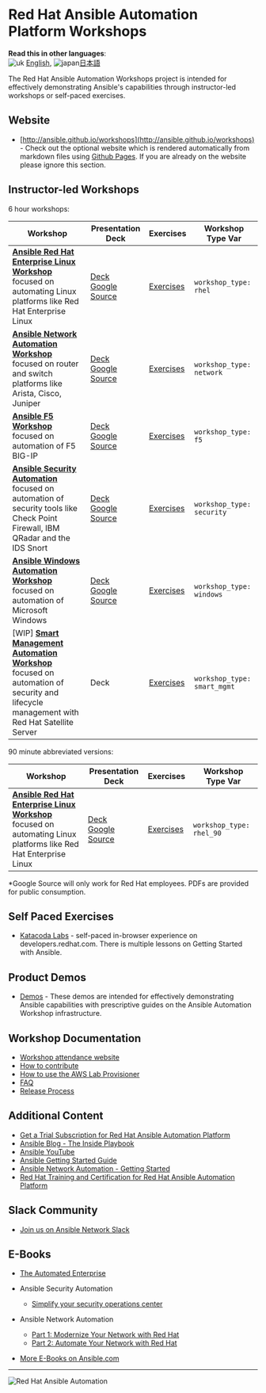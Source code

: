 # Red Hat Ansible Automation Platform Workshops

**Read this in other languages**:
<br>![uk](/images/uk.png) [English](README.md),  ![japan](/images/japan.png)[日本語](README.ja.md)

The Red Hat Ansible Automation Workshops project is intended for effectively demonstrating Ansible's capabilities through instructor-led workshops or self-paced exercises.

## Website

- [http://ansible.github.io/workshops](http://ansible.github.io/workshops) - Check out the optional website which is rendered automatically from markdown files using [Github Pages](https://pages.github.com/).  If you are already on the website please ignore this section.

## Instructor-led Workshops

6 hour workshops:

| Workshop   | Presentation Deck  | Exercises  | Workshop Type Var   |
|---|---|---|---|
| **[Ansible Red Hat Enterprise Linux Workshop](./exercises/ansible_rhel)** <br> focused on automating Linux platforms like Red Hat Enterprise Linux  | [Deck](./decks/ansible_rhel.pdf) <br> [Google Source](https://docs.google.com/presentation/d/1O2Gj5r_fhjM5Pi5FizrZRInmZ37IlpeKPTP6jSZxEKs/edit?usp=sharing) | [Exercises](./exercises/ansible_rhel)  | `workshop_type: rhel`  |
| **[Ansible Network Automation Workshop](./exercises/ansible_network)** <br> focused on router and switch platforms like Arista, Cisco, Juniper   | [Deck](./decks/ansible_network.pdf) <br> [Google Source](https://docs.google.com/presentation/d/1pMnLskQjDywwglZRKXS16rPFJip94obyzND_iKzaidQ) | [Exercises](./exercises/ansible_network)  | `workshop_type: network`  |
| **[Ansible F5 Workshop](./exercises/ansible_f5)** <br> focused on automation of F5 BIG-IP  | [Deck](./decks/ansible_f5.pdf) <br> [Google Source](https://docs.google.com/presentation/d/1eSZHx_tVZ59U-nAYysehEXsSAJgLBr9SrgpjOfLUg84) | [Exercises](./exercises/ansible_f5)   | `workshop_type: f5` |
| **[Ansible Security Automation](./exercises/ansible_security)** <br> focused on automation of security tools like Check Point Firewall, IBM QRadar and the IDS Snort  | [Deck](./decks/ansible_security.pdf) <br> [Google Source](https://docs.google.com/presentation/d/1DaHZvKHORS__YoqlRIy0lf4iag7kVtg6P3GJ6sNfnsI) | [Exercises](./exercises/ansible_security)   | `workshop_type: security` |
| **[Ansible Windows Automation Workshop](./exercises/ansible_windows)** <br> focused on automation of Microsoft Windows  | [Deck](./decks/ansible_windows.pdf) <br> [Google Source](https://docs.google.com/presentation/d/1fGHBNpkvXBfwBC385QswcSOBz0xNzDxEc8ZhbuyIoAE) | [Exercises](./exercises/ansible_windows)   | `workshop_type: windows` |
| \[WIP\] **[Smart Management Automation Workshop](./exercises/ansible_smart_mgmt)** <br> focused on automation of  security and lifecycle management with Red Hat Satellite Server | Deck | [Exercises](./exercises/ansible_smart_mgmt) | `workshop_type: smart_mgmt`

90 minute abbreviated versions:

| Workshop   | Presentation Deck  | Exercises  | Workshop Type Var   |
|---|---|---|---|
| **[Ansible Red Hat Enterprise Linux Workshop](./exercises/ansible_rhel_90)** <br> focused on automating Linux platforms like Red Hat Enterprise Linux  | [Deck](./decks/ansible_rhel_90.pdf) <br> [Google Source](https://docs.google.com/presentation/d/143JtFwmz469ucKNbB4L5T-PtKfurjpcOmCICzSbwm3Y) | [Exercises](./exercises/ansible_rhel_90)  | `workshop_type: rhel_90`  |

*Google Source will only work for Red Hat employees.  PDFs are provided for public consumption.

## Self Paced Exercises

- [Katacoda Labs](https://developers.redhat.com/products/ansible/getting-started) - self-paced in-browser experience on developers.redhat.com.  There is multiple lessons on Getting Started with Ansible.

## Product Demos

- [Demos](https://github.com/ansible/product-demos) - These demos are intended for effectively demonstrating Ansible capabilities with prescriptive guides on the Ansible Automation Workshop infrastructure.

## Workshop Documentation

- [Workshop attendance website](docs/attendance/attendance.md)
- [How to contribute](docs/contribute.md)
- [How to use the AWS Lab Provisioner](provisioner/README.md)
- [FAQ](docs/faq.md)
- [Release Process](docs/release.md)

## Additional Content

- [Get a Trial Subscription for Red Hat Ansible Automation Platform](http://red.ht/try_ansible)
- [Ansible Blog - The Inside Playbook](https://www.ansible.com/blog)
- [Ansible YouTube](https://youtube.com/ansibleautomation)
- [Ansible Getting Started Guide](https://docs.ansible.com/ansible/latest/user_guide/index.html#get)
- [Ansible Network Automation - Getting Started](https://docs.ansible.com/ansible/latest/network/getting_started/index.html)
- [Red Hat Training and Certification for Red Hat Ansible Automation Platform](https://red.ht/aap_training)

## Slack Community

- [Join us on Ansible Network Slack](https://join.slack.com/t/ansiblenetwork/shared_invite/zt-3zeqmhhx-zuID9uJqbbpZ2KdVeTwvzw)

## E-Books

- [The Automated Enterprise](https://www.redhat.com/en/engage/automated-enterprise-ebook-20171107?intcmp=7013a000002DXg8AAG)
- Ansible Security Automation

  - [Simplify your security operations center](https://www.redhat.com/en/resources/security-automation-ebook?extIdCarryOver=true&sc_cid=7013a000002gyQ2AAI)

- Ansible Network Automation

  - [Part 1: Modernize Your Network with Red Hat](https://www.ansible.com/resources/ebooks/network-automation-for-everyone?hsLang=en-us)
  - [Part 2: Automate Your Network with Red Hat](https://www.ansible.com/resources/ebooks/automate-your-network?hsLang=en-us)

- [More E-Books on Ansible.com](https://www.ansible.com/resources/ebooks)

---
![Red Hat Ansible Automation](images/rh-ansible-automation-platform.png)
